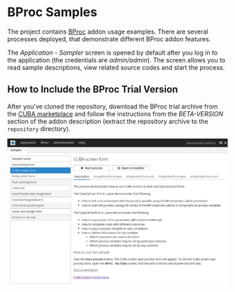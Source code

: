 # BProc Samples

The project contains [BProc](https://www.cuba-platform.com/marketplace/bproc/) addon usage examples. There are several processes deployed, that demonstrate different BProc addon features. 

The *Application - Sampler* screen is opened by default after you log in to the application (the credentials are _admin/admin_). The screen allows you to read sample descriptions, view related source codes and start the process.

## How to Include the BProc Trial Version 

After you've cloned the repository, download the BProc trial archive from the [CUBA marketplace](https://www.cuba-platform.com/marketplace/bproc/) and follow the instructions from the *BETA-VERSION* section of the addon description (extract the repository archive to the `repository` directory). 

![BProc Sampler Overview](/images/bproc-sampler-overview.png)